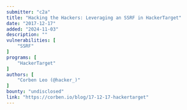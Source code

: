 ```yaml
---
submitter: "c2a"
title: "Hacking the Hackers: Leveraging an SSRF in HackerTarget"
date: "2017-12-17"
added: "2024-11-03"
description: ""
vulnerabilities: [
    "SSRF"
]
programs: [
    "HackerTarget"
]
authors: [
    "Corben Leo (@hacker_)"
]
bounty: "undisclosed"
link: "https://corben.io/blog/17-12-17-hackertarget"
---
```




